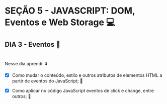 # SEÇÃO 5 - JAVASCRIPT: DOM, Eventos e Web Storage :computer:

## DIA 3 - Eventos :green_heart:

#

Nesse dia aprendi: :arrow_down:

- [x] Como mudar o conteúdo, estilo e outros atributos de elementos HTML a partir de eventos do JavaScript; :rocket:

- [x] Como aplicar no código JavaScript eventos de click e change, entre outros; :rocket:

#

